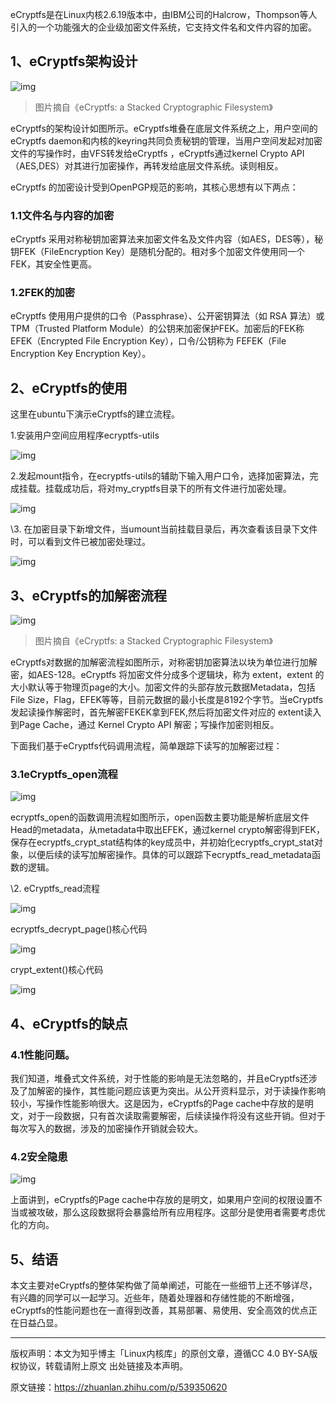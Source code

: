 eCryptfs是在Linux内核2.6.19版本中，由IBM公司的Halcrow，Thompson等人引入的一个功能强大的企业级加密文件系统，它支持文件名和文件内容的加密。

## **1、eCryptfs架构设计**



![img](https://pic4.zhimg.com/80/v2-f3bf234fa7baed1a177bbd457323ee97_720w.webp)



> 图片摘自《eCryptfs: a Stacked Cryptographic Filesystem》

eCryptfs的架构设计如图所示。eCryptfs堆叠在底层文件系统之上，用户空间的eCryptfs daemon和内核的keyring共同负责秘钥的管理，当用户空间发起对加密文件的写操作时，由VFS转发给eCryptfs ，eCryptfs通过kernel Crypto API（AES,DES）对其进行加密操作，再转发给底层文件系统。读则相反。

eCryptfs 的加密设计受到OpenPGP规范的影响，其核心思想有以下两点：

### 1.1文件名与内容的加密

eCryptfs 采用对称秘钥加密算法来加密文件名及文件内容（如AES，DES等），秘钥FEK（FileEncryption Key）是随机分配的。相对多个加密文件使用同一个FEK，其安全性更高。

### 1.2FEK的加密

eCryptfs 使用用户提供的口令（Passphrase）、公开密钥算法（如 RSA 算法）或 TPM（Trusted Platform Module）的公钥来加密保护FEK。加密后的FEK称EFEK（Encrypted File Encryption Key），口令/公钥称为 FEFEK（File Encryption Key Encryption Key）。

## **2、eCryptfs的使用**

这里在ubuntu下演示eCryptfs的建立流程。

1.安装用户空间应用程序ecryptfs-utils



![img](https://pic3.zhimg.com/80/v2-2b3613ff7bad248f5812719f59f3a426_720w.webp)



2.发起mount指令，在ecryptfs-utils的辅助下输入用户口令，选择加密算法，完成挂载。挂载成功后，将对my_cryptfs目录下的所有文件进行加密处理。

![img](https://pic1.zhimg.com/80/v2-ca05aa2dd1c8a11ea1ca03bb598c5768_720w.webp)



\3. 在加密目录下新增文件，当umount当前挂载目录后，再次查看该目录下文件时，可以看到文件已被加密处理过。



![img](https://pic1.zhimg.com/80/v2-15a13f9b28d9b346f1aefd28e796dd30_720w.webp)

## **3、eCryptfs的加解密流程**



![img](https://pic2.zhimg.com/80/v2-7cc3242ccb60476c8525998a1e3a901d_720w.webp)

> 图片摘自《eCryptfs: a Stacked Cryptographic Filesystem》

eCryptfs对数据的加解密流程如图所示，对称密钥加密算法以块为单位进行加解密，如AES-128。eCryptfs 将加密文件分成多个逻辑块，称为 extent，extent 的大小默认等于物理页page的大小。加密文件的头部存放元数据Metadata，包括File Size，Flag，EFEK等等，目前元数据的最小长度是8192个字节。当eCryptfs发起读操作解密时，首先解密FEKEK拿到FEK,然后将加密文件对应的 extent读入到Page Cache，通过 Kernel Crypto API 解密；写操作加密则相反。

下面我们基于eCryptfs代码调用流程，简单跟踪下读写的加解密过程：

### 3.1eCryptfs_open流程



![img](https://pic2.zhimg.com/80/v2-7cd329469e412451be6ee9b6f49b4115_720w.webp)



ecryptfs_open的函数调用流程如图所示，open函数主要功能是解析底层文件Head的metadata，从metadata中取出EFEK，通过kernel crypto解密得到FEK，保存在ecryptfs_crypt_stat结构体的key成员中，并初始化ecryptfs_crypt_stat对象，以便后续的读写加解密操作。具体的可以跟踪下ecryptfs_read_metadata函数的逻辑。

\2. eCryptfs_read流程



![img](https://pic3.zhimg.com/80/v2-85d8e9d00c46c97ac4230874e1f3f37a_720w.webp)



ecryptfs_decrypt_page()核心代码



![img](https://pic2.zhimg.com/80/v2-929af4d742e14597b1f9bd1a87e36d09_720w.webp)



crypt_extent()核心代码



![img](https://pic3.zhimg.com/80/v2-1f78161f3aaa356150b062d7d03478c2_720w.webp)



## **4、eCryptfs的缺点**

### 4.1性能问题。

我们知道，堆叠式文件系统，对于性能的影响是无法忽略的，并且eCryptfs还涉及了加解密的操作，其性能问题应该更为突出。从公开资料显示，对于读操作影响较小，写操作性能影响很大。这是因为，eCryptfs的Page cache中存放的是明文，对于一段数据，只有首次读取需要解密，后续读操作将没有这些开销。但对于每次写入的数据，涉及的加密操作开销就会较大。

### 4.2安全隐患

![img](https://pic1.zhimg.com/80/v2-f7cc2141ab97eecb27bbd73279dcc8b0_720w.webp)



上面讲到，eCryptfs的Page cache中存放的是明文，如果用户空间的权限设置不当或被攻破，那么这段数据将会暴露给所有应用程序。这部分是使用者需要考虑优化的方向。



## **5、结语**

本文主要对eCryptfs的整体架构做了简单阐述，可能在一些细节上还不够详尽，有兴趣的同学可以一起学习。近些年，随着处理器和存储性能的不断增强，eCryptfs的性能问题也在一直得到改善，其易部署、易使用、安全高效的优点正在日益凸显。

------

版权声明：本文为知乎博主「Linux内核库」的原创文章，遵循CC 4.0 BY-SA版权协议，转载请附上原文 出处链接及本声明。 

原文链接：https://zhuanlan.zhihu.com/p/539350620
